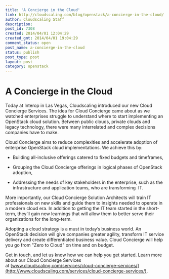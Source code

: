 ```yaml
---
title: 'A Concierge in the Cloud'
link: http://cloudscaling.com/blog/openstack/a-concierge-in-the-cloud/
author: Cloudscaling Staff
description: 
post_id: 7308
created: 2014/04/01 12:04:29
created_gmt: 2014/04/01 19:04:29
comment_status: open
post_name: a-concierge-in-the-cloud
status: publish
post_type: post
layout: post
category: openstack
---
```


# A Concierge in the Cloud

Today at Interop in Las Vegas, Cloudscaling introduced our new Cloud Concierge Services. The idea for Cloud Concierge came about as we watched enterprises struggle to understand where to start implementing an OpenStack cloud solution. Between public clouds, private clouds and legacy technology, there were many interrelated and complex decisions companies have to make.

Cloud Concierge aims to reduce complexities and accelerate adoption of enterprise OpenStack cloud implementations. We achieve this by:

  * Building all-inclusive offerings catered to fixed budgets and timeframes,

  * Grouping the Cloud Concierge offerings in logical phases of OpenStack adoption,

  * Addressing the needs of key stakeholders in the enterprise, such as the infrastructure and application teams, who are transforming  IT.

More importantly, our Cloud Concierge Solution Architects will train IT professionals on new skills and guide them to insights needed to operate in a modern cloud era. In addition to getting the IT team started in the short-term, they’ll gain new learnings that will allow them to better serve their organizations for the long-term.

Adopting a cloud strategy is a must in today’s business world. An OpenStack decision will give companies greater agility, transform IT service delivery and create differentiated business value. Cloud Concierge will help you go from "Zero to Cloud" on time and on budget.

Get in touch, and let us know how we can help you get started. Learn more about our Cloud Concierge Services at [www.cloudscaling.com/services/cloud-concierge-services/](http://www.cloudscaling.com/services/cloud-concierge-services/).
